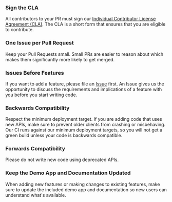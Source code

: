 ### Sign the CLA

All contributors to your PR must sign our [Individual Contributor License Agreement (CLA)](https://spreadsheets.google.com/spreadsheet/viewform?formkey=dDViT2xzUHAwRkI3X3k5Z0lQM091OGc6MQ&ndplr=1). The CLA is a short form that ensures that you are eligible to contribute.

### One Issue per Pull Request

Keep your Pull Requests small. Small PRs are easier to reason about which makes them significantly more likely to get merged.

### Issues Before Features

If you want to add a feature, please file an [Issue](https://github.com/CashApp/AardvarkCrashReport/issues) first. An Issue gives us the opportunity to discuss the requirements and implications of a feature with you before you start writing code.

### Backwards Compatibility

Respect the minimum deployment target. If you are adding code that uses new APIs, make sure to prevent older clients from crashing or misbehaving. Our CI runs against our minimum deployment targets, so you will not get a green build unless your code is backwards compatible.

### Forwards Compatibility

Please do not write new code using deprecated APIs.

### Keep the Demo App and Documentation Updated

When adding new features or making changes to existing features, make sure to update the included demo app and documentation so new users can understand what's available.
